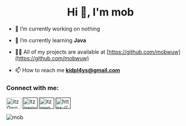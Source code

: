 <h1 align="center">Hi 👋, I'm mob</h1>

- 🔭 I’m currently working on nothing

- 🌱 I’m currently learning **Java**

- 👨‍💻 All of my projects are available at [https://github.com/mobwuw](https://github.com/mobwuw)

- 📫 How to reach me **kidpl4ys@gmail.com**


<h3 align="left">Connect with me:</h3>
<p align="left">
<a href="https://twitter.com/kidpl4ys3" target="blank"><img align="center" src="https://raw.githubusercontent.com/rahuldkjain/github-profile-readme-generator/master/src/images/icons/Social/twitter.svg" alt="itz0wo" height="30" width="40" /></a>
<a href="" target="blank"><img align="center" src="https://raw.githubusercontent.com/rahuldkjain/github-profile-readme-generator/master/src/images/icons/Social/instagram.svg" alt="itzowoyt" height="30" width="40" /></a>
<a href="" target="blank"><img align="center" src="https://raw.githubusercontent.com/rahuldkjain/github-profile-readme-generator/master/src/images/icons/Social/youtube.svg" alt="itzowo" height="30" width="40" /></a>
<a href="" target="blank"><img align="center" src="https://raw.githubusercontent.com/rahuldkjain/github-profile-readme-generator/master/src/images/icons/Social/discord.svg" alt="https://discord.gg/kBeRez3Gn2" height="30" width="40" /></a>
</p>


<img alt="mob" src="https://github-readme-stats.vercel.app/api?username=mobwuw&show_icons=true"/>

